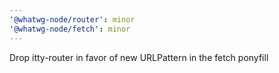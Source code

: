 ```yaml
---
'@whatwg-node/router': minor
'@whatwg-node/fetch': minor
---
```


Drop itty-router in favor of new URLPattern in the fetch ponyfill
